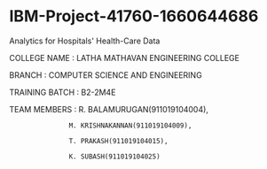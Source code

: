 # IBM-Project-41760-1660644686

Analytics for Hospitals' Health-Care Data

COLLEGE NAME : LATHA MATHAVAN ENGINEERING COLLEGE

BRANCH : COMPUTER SCIENCE AND ENGINEERING

TRAINING BATCH : B2-2M4E

TEAM  MEMBERS    : R. BALAMURUGAN(911019104004),

                   M. KRISHNAKANNAN(911019104009),
                   
                   T. PRAKASH(911019104015),
                   
                   K. SUBASH(911019104025)






